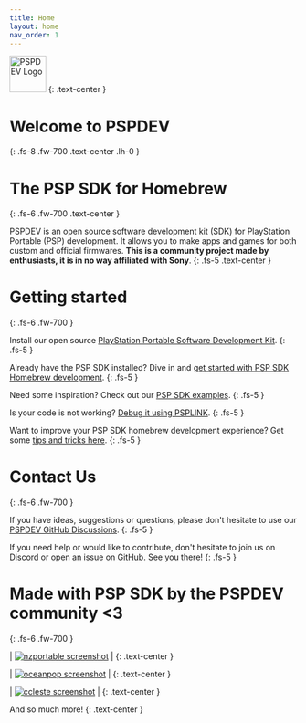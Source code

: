 ```yaml
---
title: Home
layout: home
nav_order: 1
---
```


<img src="/images/pspdev.ico" width="64px" alt="PSPDEV Logo" />
{: .text-center }

# Welcome to PSPDEV
{: .fs-8 .fw-700 .text-center .lh-0 }

# The PSP SDK for Homebrew
{: .fs-6 .fw-700 .text-center }

PSPDEV is an open source software development kit (SDK) for PlayStation Portable (PSP) development. It allows you to make apps and games for both custom and official firmwares. **This is a community project made by enthusiasts, it is in no way affiliated with Sony**.
{: .fs-5 .text-center }

# Getting started
{: .fs-6 .fw-700 }

Install our open source [PlayStation Portable Software Development Kit](installation.html).
{: .fs-5 }

Already have the PSP SDK installed? Dive in and [get started with PSP SDK Homebrew development](how_to_use.html).
{: .fs-5 }

Need some inspiration? Check out our [PSP SDK examples](basic_programs.html).
{: .fs-5 }

Is your code is not working? [Debug it using PSPLINK](debugging.html).
{: .fs-5 }

Want to improve your PSP SDK homebrew development experience? Get some [tips and tricks here](tips_tricks.html).
{: .fs-5 }

# Contact Us
{: .fs-6 .fw-700 }

If you have ideas, suggestions or questions, please don't hesitate to use our [PSPDEV GitHub Discussions](https://github.com/pspdev/pspdev/discussions).
{: .fs-5 }

If you need help or would like to contribute, don't hesitate to join us on [Discord](https://discord.gg/bePrj9W) or open an issue on [GitHub](https://github.com/pspdev/pspdev/issues). See you there!
{: .fs-5 }

# Made with PSP SDK by the PSPDEV community <3
{: .fs-6 .fw-700 }

| [![nzportable screenshot](images/nzp.png)](https://github.com/nzp-team/nzportable) |
{: .text-center }

| [![oceanpop screenshot](images/oceanpop.png)](https://github.com/sharkwouter/oceanpop) |
{: .text-center }

| [![ccleste screenshot](images/ccleste.png)](https://github.com/fjtrujy/ccleste/tree/psp-fixes) |
{: .text-center }

And so much more!
{: .text-center }
